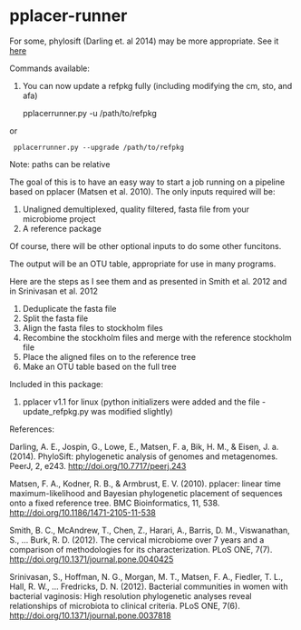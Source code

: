 # pplacer-runner

For some, phylosift (Darling et. al 2014) may be more appropriate. See it [here](https://github.com/gjospin/PhyloSift)

Commands available:

  1. You can now update a refpkg fully (including modifying the cm, sto, and afa)

     pplacerrunner.py -u /path/to/refpkg

or

     pplacerrunner.py --upgrade /path/to/refpkg

Note: paths can be relative

The goal of this is to have an easy way to start a job running on a pipeline based on pplacer (Matsen et al. 2010).
The only inputs required will be:
  1. Unaligned demultiplexed, quality filtered, fasta file from your microbiome project
  2. A reference package

Of course, there will be other optional inputs to do some other funcitons.

The output will be an OTU table, appropriate for use in many programs.

Here are the steps as I see them and as presented in Smith et al. 2012 and in Srinivasan et al. 2012
  1. Deduplicate the fasta file
  2. Split the fasta file
  3. Align the fasta files to stockholm files
  4. Recombine the stockholm files and merge with the reference stockholm file
  5. Place the aligned files on to the reference tree
  6. Make an OTU table based on the full tree

Included in this package:
  1. pplacer v1.1 for linux (python initializers were added and the file - update_refpkg.py was modified slightly)

References:

Darling, A. E., Jospin, G., Lowe, E., Matsen, F. a, Bik, H. M., & Eisen, J. a. (2014). PhyloSift: phylogenetic analysis of genomes and metagenomes. PeerJ, 2, e243. http://doi.org/10.7717/peerj.243

Matsen, F. A., Kodner, R. B., & Armbrust, E. V. (2010). pplacer: linear time maximum-likelihood and Bayesian phylogenetic placement of sequences onto a fixed reference tree. BMC Bioinformatics, 11, 538. http://doi.org/10.1186/1471-2105-11-538

Smith, B. C., McAndrew, T., Chen, Z., Harari, A., Barris, D. M., Viswanathan, S., … Burk, R. D. (2012). The cervical microbiome over 7 years and a comparison of methodologies for its characterization. PLoS ONE, 7(7). http://doi.org/10.1371/journal.pone.0040425

Srinivasan, S., Hoffman, N. G., Morgan, M. T., Matsen, F. A., Fiedler, T. L., Hall, R. W., … Fredricks, D. N. (2012). Bacterial communities in women with bacterial vaginosis: High resolution phylogenetic analyses reveal relationships of microbiota to clinical criteria. PLoS ONE, 7(6). http://doi.org/10.1371/journal.pone.0037818
